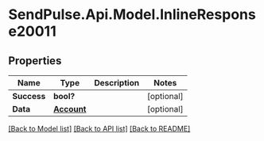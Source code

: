 # SendPulse.Api.Model.InlineResponse20011
## Properties

Name | Type | Description | Notes
------------ | ------------- | ------------- | -------------
**Success** | **bool?** |  | [optional] 
**Data** | [**Account**](Account.md) |  | [optional] 

[[Back to Model list]](../README.md#documentation-for-models) [[Back to API list]](../README.md#documentation-for-api-endpoints) [[Back to README]](../README.md)

